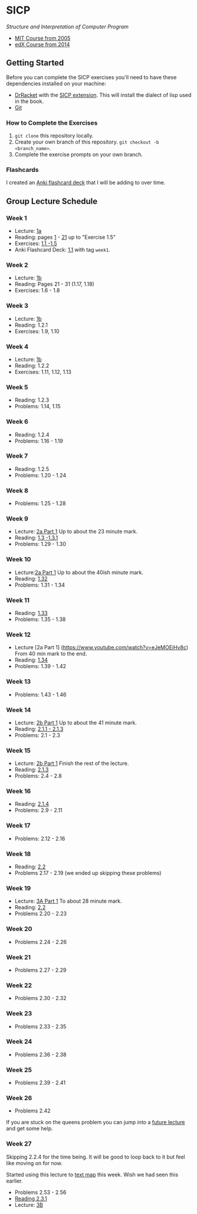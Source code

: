 # SICP
*Structure and Interpretation of Computer Program*

* [MIT Course from 2005](https://ocw.mit.edu/courses/electrical-engineering-and-computer-science/6-001-structure-and-interpretation-of-computer-programs-spring-2005/)
* [edX Course from 2014](https://edge.edx.org/courses/uc-berkeley/cs61as-1x/SICP/about)

## Getting Started

Before you can complete the SICP exercises you'll need to have these dependencies installed on your machine:

* [DrRacket](https://racket-lang.org/) with the [SICP extension](https://docs.racket-lang.org/sicp-manual/Installation.html). This will install the dialect of lisp used in the book.
* [Git](https://git-scm.com/)

### How to Complete the Exercises

1. `git clone` this repository locally.
2. Create your own branch of this repository. `git checkout -b <branch_name>`.
3. Complete the exercise prompts on your own branch.

### Flashcards

I created an [Anki flashcard deck](https://ankiweb.net/shared/info/1088398983) that I will be adding to over time.

## Group Lecture Schedule

### Week 1

* Lecture: [1a](youtube.com/watch?time_continue=1688&v=2Op3QLzMgSY)
* Reading: pages [1](https://mitpress.mit.edu/sites/default/files/sicp/full-text/book/book.html) - [21](https://mitpress.mit.edu/sites/default/files/sicp/full-text/book/book-Z-H-10.html#%_sec_1.1.6) up to "Exercise 1.5"
* Exercises: [1.1 -1.5](https://mitpress.mit.edu/sites/default/files/sicp/full-text/book/book-Z-H-4.html#%_toc_%_sec_1.1.6)
* Anki Flashcard Deck: [1.1](https://ankiweb.net/shared/info/1088398983) with tag `week1`.

### Week 2

* Lecture: [1b](https://www.youtube.com/watch?v=dlbMuv-jix8)
* Reading: Pages 21 - 31 (1.17, 1.18)
* Exercises: 1.6 - 1.8

### Week 3

* Lecture: [1b](https://www.youtube.com/watch?v=dlbMuv-jix8)
* Reading: 1.2.1
* Exercises: 1.9, 1.10


### Week 4

* Lecture: [1b](https://www.youtube.com/watch?v=dlbMuv-jix8)
* Reading: 1.2.2
* Exercises: 1.11, 1.12, 1.13

### Week 5

* Reading: 1.2.3
* Problems: 1.14, 1.15

### Week 6

* Reading: 1.2.4
* Problems: 1.16 - 1.19

### Week 7

* Reading: 1.2.5
* Problems: 1.20 - 1.24

### Week 8

* Problems: 1.25 - 1.28

### Week 9

* Lecture: [2a Part 1](https://www.youtube.com/watch?v=eJeMOEiHv8c) Up to about the 23 minute mark.
* Reading: [1.3 -1.3.1](http://sarabander.github.io/sicp/html/1_002e3.xhtml#g_t1_002e3)
* Problems: 1.29 - 1.30


### Week 10

* Lecture:[2a Part 1](https://www.youtube.com/watch?v=eJeMOEiHv8c) Up to about the 40ish minute mark.
* Reading: [1.32](http://sarabander.github.io/sicp/html/1_002e3.xhtml#g_t1_002e3_002e2)
* Problems: 1.31 - 1.34


### Week 11

* Reading: [1.33](https://mitpress.mit.edu/sites/default/files/sicp/full-text/book/book-Z-H-4.html#%_toc_%_sec_1.3.3)
* Problems: 1.35 - 1.38

### Week 12
* Lecture [2a Part 1] (https://www.youtube.com/watch?v=eJeMOEiHv8c) From 40 min mark to the end.
* Reading: [1.34](http://sarabander.github.io/sicp/html/1_002e3.xhtml#g_t1_002e3_002e4)
* Problems: 1.39 - 1.42

### Week 13
* Problems: 1.43 - 1.46


### Week 14
* Lecture: [2b Part 1](https://www.youtube.com/watch?v=ymsbTVLbyN4) Up to about the 41 minute mark.
* Reading: [2.1.1 - 2.1.3](https://mitpress.mit.edu/sites/default/files/sicp/full-text/book/book-Z-H-4.html#%_toc_%_sec_2.1)
* Problems: 2.1 - 2.3

### Week 15
* Lecture: [2b Part 1](https://www.youtube.com/watch?v=ymsbTVLbyN4) Finish the rest of the lecture.
* Reading: [2.1.3](http://sarabander.github.io/sicp/html/2_002e1.xhtml#g_t2_002e1_002e4)
* Problems: 2.4 - 2.8

### Week 16
* Reading: [2.1.4](http://sarabander.github.io/sicp/html/2_002e1.xhtml#g_t2_002e1_002e4)
* Problems: 2.9 - 2.11

### Week 17
* Problems: 2.12 - 2.16

### Week 18
* Reading: [2.2](https://mitpress.mit.edu/sites/default/files/sicp/full-text/book/book-Z-H-15.html#%_sec_2.2)
* Problems 2.17 - 2.19 (we ended up skipping these problems)

### Week 19
* Lecture: [3A Part 1](https://www.youtube.com/watch?v=2QgZVYI3tDs) To about 28 minute mark.
* Reading: [2.2](https://mitpress.mit.edu/sites/default/files/sicp/full-text/book/book-Z-H-15.html#%_sec_2.2)
* Problems 2.20 - 2.23

### Week 20
* Problems 2.24 - 2.26

### Week 21
* Problems 2.27 - 2.29

### Week 22
* Problems 2.30 - 2.32

### Week 23
* Problems 2.33 - 2.35

### Week 24
* Problems 2.36 - 2.38

### Week 25
* Problems 2.39 - 2.41

### Week 26
* Problems 2.42

If you are stuck on the queens problem you can jump into a [future lecture](https://www.youtube.com/watch?v=skd-nyVyzBQ) and get some help.

### Week 27
Skipping 2.2.4 for the time being. It will be good to loop back to it but feel like moving on for now.

Started using this lecture to [text map](http://community.schemewiki.org/?sicp-text-to-video-map) this week. Wish we had seen this earlier.
* Problems 2.53 - 2.56
* [Reading 2.3.1](https://mitpress.mit.edu/sites/default/files/sicp/full-text/book/book-Z-H-4.html#%_toc_%_sec_2.3)
* Lecture: [3B](https://www.youtube.com/watch?v=X21cKVtGvYk)
